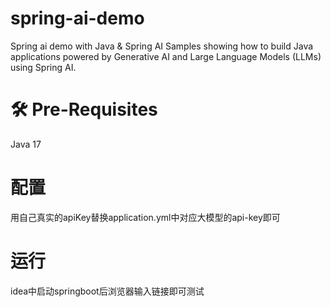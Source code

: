 # spring-ai-demo
Spring ai demo with Java & Spring AI
Samples showing how to build Java applications powered by Generative AI and Large Language Models (LLMs) using Spring AI.

# 🛠️ Pre-Requisites
Java 17

# 配置
用自己真实的apiKey替换application.yml中对应大模型的api-key即可

# 运行
idea中启动springboot后浏览器输入链接即可测试


